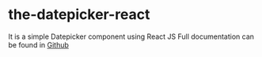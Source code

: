 # the-datepicker-react
It is a simple Datepicker component using React JS
Full documentation can be found in [Github](https://github.com/anijitsahu/the-datepicker-react)
